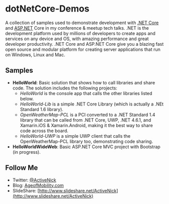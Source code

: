 # dotNetCore-Demos
A collection of samples used to demonstrate development with [.NET Core](https://www.microsoft.com/net) and [ASP.NET](http://www.asp.net/) Core in my conference &amp; meetup tech talks. .NET is the development platform used by millions of developers to create apps and services on any device and OS, with amazing performance and great developer productivity. .NET Core and ASP.NET Core give you a blazing fast open source and modular platform for creating server applications that run on Windows, Linux and Mac.

## Samples
* **HelloWorld**: Basic solution that shows how to call libraries and share code. The solution includes the following projects:
  * *HelloWorld* is the console app that calls the other libraries listed below.
  * *HelloWorld-Lib* is a simple .NET Core Library (which is actually a .NEt Standard 1.6 library).
  * *OpenWeatherMap-PCL* is a PCl converted to a .NET Standard 1.4 library that can be called from .NET Core, UWP, .NET 4.6.1, and Xamarin.iOS & Xamarin.Android, making it the best way to share code across the board.
  * *HelloWorld-UWP* is a simple UWP client that calls the OpenWeatherMap-PCL library too, demonstrating code sharing.
* **HelloWorldWideWeb**: Basic ASP.NET Core MVC project with Bootstrap (in progress).

## Follow Me
* Twitter: [@ActiveNick](http://twitter.com/ActiveNick)
* Blog: [AgeofMobility.com](http://AgeofMobility.com)
* SlideShare: [http://www.slideshare.net/ActiveNick](http://www.slideshare.net/ActiveNick)

